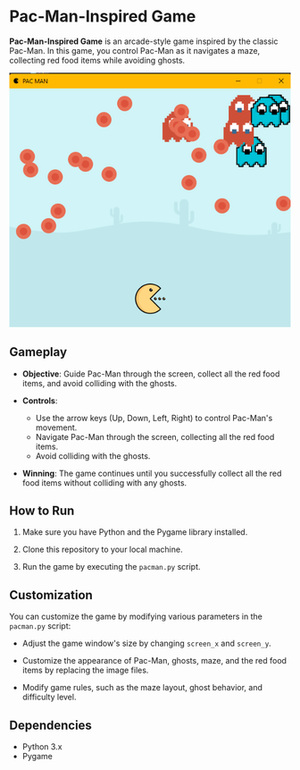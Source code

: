 
# Pac-Man-Inspired Game

**Pac-Man-Inspired Game** is an arcade-style game inspired by the classic Pac-Man. In this game, you control Pac-Man as it navigates a maze, collecting red food items while avoiding ghosts.

![Pac-Man-Inspired Game Screenshot](pacman.png)

## Gameplay

- **Objective**: Guide Pac-Man through the screen, collect all the red food items, and avoid colliding with the ghosts.

- **Controls**:
  - Use the arrow keys (Up, Down, Left, Right) to control Pac-Man's movement.
  - Navigate Pac-Man through the screen, collecting all the red food items.
  - Avoid colliding with the ghosts.

- **Winning**: The game continues until you successfully collect all the red food items without colliding with any ghosts.

## How to Run

1. Make sure you have Python and the Pygame library installed.

2. Clone this repository to your local machine.

3. Run the game by executing the `pacman.py` script.

## Customization

You can customize the game by modifying various parameters in the `pacman.py` script:

- Adjust the game window's size by changing `screen_x` and `screen_y`.

- Customize the appearance of Pac-Man, ghosts, maze, and the red food items by replacing the image files.

- Modify game rules, such as the maze layout, ghost behavior, and difficulty level.

## Dependencies

- Python 3.x
- Pygame


